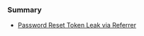 ### Summary
* [Password Reset Token Leak via Referrer](https://github.com/Ephraim67/Penetration-Testing-Report/blob/main/bug_bounty/Account%20Takeover/passs_reset_token_referrer.md)
